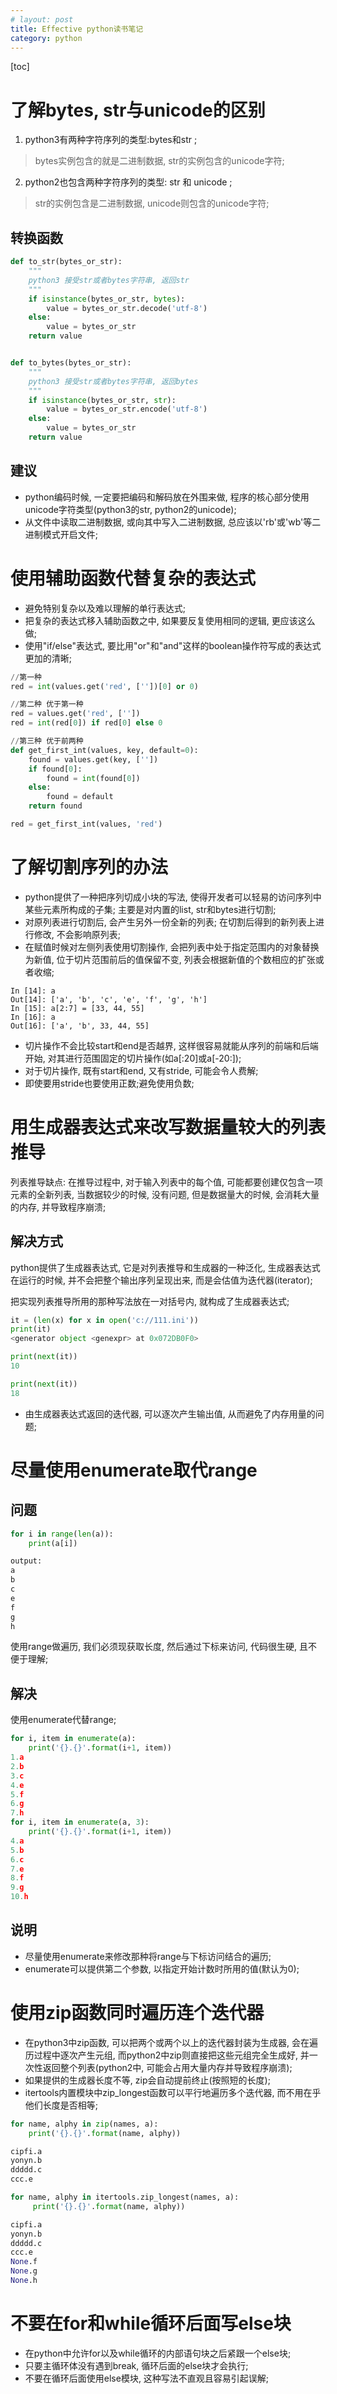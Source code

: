 ```yaml
---
# layout: post
title: Effective python读书笔记
category: python
---
```



[toc]

# 了解bytes, str与unicode的区别
1. python3有两种字符序列的类型:bytes和str ;
> bytes实例包含的就是二进制数据, str的实例包含的unicode字符; 
2. python2也包含两种字符序列的类型: str 和 unicode ;
> str的实例包含是二进制数据, unicode则包含的unicode字符;

## 转换函数

```python
def to_str(bytes_or_str):
    """
    python3 接受str或者bytes字符串, 返回str
    """
    if isinstance(bytes_or_str, bytes):
        value = bytes_or_str.decode('utf-8')
    else:
        value = bytes_or_str
    return value


def to_bytes(bytes_or_str):
    """
    python3 接受str或者bytes字符串, 返回bytes
    """
    if isinstance(bytes_or_str, str):
        value = bytes_or_str.encode('utf-8')
    else:
        value = bytes_or_str
    return value
```

## 建议
* python编码时候, 一定要把编码和解码放在外围来做, 程序的核心部分使用unicode字符类型(python3的str, python2的unicode);
* 从文件中读取二进制数据, 或向其中写入二进制数据, 总应该以'rb'或'wb'等二进制模式开启文件;


# 使用辅助函数代替复杂的表达式
* 避免特别复杂以及难以理解的单行表达式;
* 把复杂的表达式移入辅助函数之中, 如果要反复使用相同的逻辑, 更应该这么做;
* 使用"if/else"表达式, 要比用"or"和"and"这样的boolean操作符写成的表达式更加的清晰;

```python
//第一种
red = int(values.get('red', [''])[0] or 0)

//第二种 优于第一种
red = values.get('red', [''])
red = int(red[0]) if red[0] else 0

//第三种 优于前两种
def get_first_int(values, key, default=0):
    found = values.get(key, [''])
    if found[0]:
        found = int(found[0])
    else:
        found = default
    return found

red = get_first_int(values, 'red')
```

# 了解切割序列的办法

* python提供了一种把序列切成小块的写法, 使得开发者可以轻易的访问序列中某些元素所构成的子集; 主要是对内置的list, str和bytes进行切割;
* 对原列表进行切割后, 会产生另外一份全新的列表; 在切割后得到的新列表上进行修改, 不会影响原列表; 
* 在赋值时候对左侧列表使用切割操作, 会把列表中处于指定范围内的对象替换为新值, 位于切片范围前后的值保留不变, 列表会根据新值的个数相应的扩张或者收缩;

```
In [14]: a
Out[14]: ['a', 'b', 'c', 'e', 'f', 'g', 'h']
In [15]: a[2:7] = [33, 44, 55]
In [16]: a
Out[16]: ['a', 'b', 33, 44, 55]
```
* 切片操作不会比较start和end是否越界, 这样很容易就能从序列的前端和后端开始, 对其进行范围固定的切片操作(如a[:20]或a[-20:]);
* 对于切片操作, 既有start和end, 又有stride, 可能会令人费解;
* 即使要用stride也要使用正数;避免使用负数;

# 用生成器表达式来改写数据量较大的列表推导
列表推导缺点: 在推导过程中, 对于输入列表中的每个值, 可能都要创建仅包含一项元素的全新列表, 当数据较少的时候, 没有问题, 但是数据量大的时候, 会消耗大量的内存, 并导致程序崩溃; 

## 解决方式
python提供了生成器表达式, 它是对列表推导和生成器的一种泛化, 生成器表达式在运行的时候, 并不会把整个输出序列呈现出来, 而是会估值为迭代器(iterator);

把实现列表推导所用的那种写法放在一对括号内, 就构成了生成器表达式; 

```python
it = (len(x) for x in open('c://111.ini'))
print(it)
<generator object <genexpr> at 0x072DB0F0>

print(next(it))
10

print(next(it))
18

```

* 由生成器表达式返回的迭代器, 可以逐次产生输出值, 从而避免了内存用量的问题; 

# 尽量使用enumerate取代range

## 问题

```python
for i in range(len(a)):
    print(a[i])

output:
a
b
c
e
f
g
h
```
使用range做遍历, 我们必须现获取长度, 然后通过下标来访问,  代码很生硬, 且不便于理解;

## 解决
使用enumerate代替range; 

```python
for i, item in enumerate(a):
    print('{}.{}'.format(i+1, item))
1.a
2.b
3.c
4.e
5.f
6.g
7.h
for i, item in enumerate(a, 3):
    print('{}.{}'.format(i+1, item))
4.a
5.b
6.c
7.e
8.f
9.g
10.h
```

## 说明
* 尽量使用enumerate来修改那种将range与下标访问结合的遍历;
* enumerate可以提供第二个参数, 以指定开始计数时所用的值(默认为0);

# 使用zip函数同时遍历连个迭代器
* 在python3中zip函数, 可以把两个或两个以上的迭代器封装为生成器, 会在遍历过程中逐次产生元组, 而python2中zip则直接把这些元组完全生成好, 并一次性返回整个列表(python2中, 可能会占用大量内存并导致程序崩溃);
* 如果提供的生成器长度不等, zip会自动提前终止(按照短的长度);
* itertools内置模块中zip_longest函数可以平行地遍历多个迭代器, 而不用在乎他们长度是否相等;

```python
for name, alphy in zip(names, a):
    print('{}.{}'.format(name, alphy))

cipfi.a
yonyn.b
ddddd.c
ccc.e

for name, alphy in itertools.zip_longest(names, a):
     print('{}.{}'.format(name, alphy))

cipfi.a
yonyn.b
ddddd.c
ccc.e
None.f
None.g
None.h
```


# 不要在for和while循环后面写else块

* 在python中允许for以及while循环的内部语句块之后紧跟一个else块;
* 只要主循环体没有遇到break, 循环后面的else块才会执行; 
* 不要在循环后面使用else模块, 这种写法不直观且容易引起误解; 

